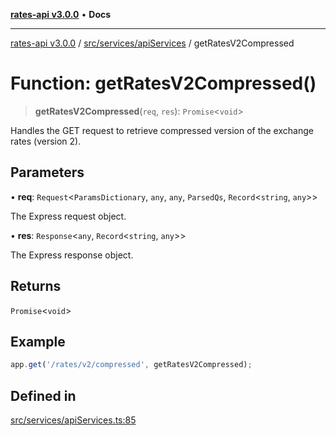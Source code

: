 [**rates-api v3.0.0**](../../../../README.md) • **Docs**

***

[rates-api v3.0.0](../../../../modules.md) / [src/services/apiServices](../README.md) / getRatesV2Compressed

# Function: getRatesV2Compressed()

> **getRatesV2Compressed**(`req`, `res`): `Promise`\<`void`\>

Handles the GET request to retrieve compressed version of the exchange rates (version 2).

## Parameters

• **req**: `Request`\<`ParamsDictionary`, `any`, `any`, `ParsedQs`, `Record`\<`string`, `any`\>\>

The Express request object.

• **res**: `Response`\<`any`, `Record`\<`string`, `any`\>\>

The Express response object.

## Returns

`Promise`\<`void`\>

## Example

```typescript
app.get('/rates/v2/compressed', getRatesV2Compressed);
```

## Defined in

[src/services/apiServices.ts:85](https://github.com/ZelCore-io/rates-api/blob/691ee3db71a277710156f53a41c1ecb57cce5d58/src/services/apiServices.ts#L85)
